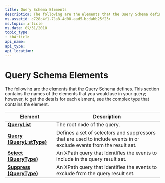 ```yaml
---
title: Query Schema Elements
description: The following are the elements that the Query Schema defines.
ms.assetid: c728c4f1-79a8-4d08-aad5-bcdabb25f23c
ms.topic: article
ms.date: 05/31/2018
topic_type: 
- kbArticle
api_name: 
api_type: 
api_location: 
---
```


# Query Schema Elements

The following are the elements that the Query Schema defines. This section contains the names of the elements that you would use in your query; however, to get the details for each element, see the complex type that contains the element.



| Element                                                                  | Description                                                                                                                     |
|--------------------------------------------------------------------------|---------------------------------------------------------------------------------------------------------------------------------|
| [**QueryList**](queryschema-querylist-element.md)                       | The root node of the query.<br/>                                                                                          |
| [**Query (QueryListType)**](queryschema-query-querylisttype-element.md) | Defines a set of selectors and suppressors that are used to include events in or exclude events from the result set.<br/> |
| [**Select (QueryType)**](queryschema-select-querytype-element.md)       | An XPath query that identifies the events to include in the query result set.<br/>                                        |
| [**Suppress (QueryType)**](queryschema-suppress-querytype-element.md)   | An XPath query that identifies the events to exclude from the query result set.<br/>                                      |



 

 

 





